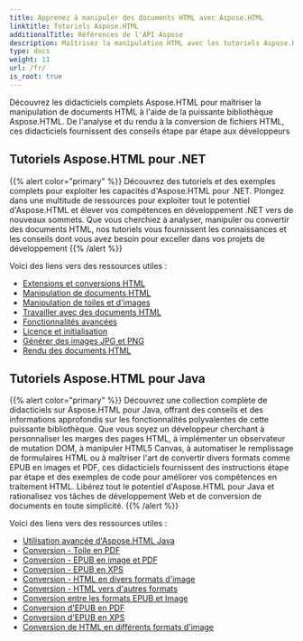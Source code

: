 ```yaml
---
title: Apprenez à manipuler des documents HTML avec Aspose.HTML
linktitle: Tutoriels Aspose.HTML
additionalTitle: Références de l'API Aspose
description: Maîtrisez la manipulation HTML avec les tutoriels Aspose.HTML - de l'analyse à la conversion, des conseils étape par étape pour les développeurs.
type: docs
weight: 11
url: /fr/
is_root: true
---
```


Découvrez les didacticiels complets Aspose.HTML pour maîtriser la manipulation de documents HTML à l'aide de la puissante bibliothèque Aspose.HTML. De l'analyse et du rendu à la conversion de fichiers HTML, ces didacticiels fournissent des conseils étape par étape aux développeurs

## Tutoriels Aspose.HTML pour .NET
{{% alert color="primary" %}}
Découvrez des tutoriels et des exemples complets pour exploiter les capacités d'Aspose.HTML pour .NET. Plongez dans une multitude de ressources pour exploiter tout le potentiel d'Aspose.HTML et élever vos compétences en développement .NET vers de nouveaux sommets. Que vous cherchiez à analyser, manipuler ou convertir des documents HTML, nos tutoriels vous fournissent les connaissances et les conseils dont vous avez besoin pour exceller dans vos projets de développement 
{{% /alert %}}

Voici des liens vers des ressources utiles :
 
- [Extensions et conversions HTML](./net/html-extensions-and-conversions/)
- [Manipulation de documents HTML](./net/html-document-manipulation/)
- [Manipulation de toiles et d'images](./net/canvas-and-image-manipulation/)
- [Travailler avec des documents HTML](./net/working-with-html-documents/)
- [Fonctionnalités avancées](./net/advanced-features/)
- [Licence et initialisation](./net/licensing-and-initialization/)
- [Générer des images JPG et PNG](./net/generate-jpg-and-png-images/)
- [Rendu des documents HTML](./net/rendering-html-documents/)

## Tutoriels Aspose.HTML pour Java
{{% alert color="primary" %}}
Découvrez une collection complète de didacticiels sur Aspose.HTML pour Java, offrant des conseils et des informations approfondis sur les fonctionnalités polyvalentes de cette puissante bibliothèque. Que vous soyez un développeur cherchant à personnaliser les marges des pages HTML, à implémenter un observateur de mutation DOM, à manipuler HTML5 Canvas, à automatiser le remplissage de formulaires HTML ou à maîtriser l'art de convertir divers formats comme EPUB en images et PDF, ces didacticiels fournissent des instructions étape par étape et des exemples de code pour améliorer vos compétences en traitement HTML. Libérez tout le potentiel d'Aspose.HTML pour Java et rationalisez vos tâches de développement Web et de conversion de documents en toute simplicité. 
{{% /alert %}}

Voici des liens vers des ressources utiles :
 
- [Utilisation avancée d'Aspose.HTML Java](./java/advanced-usage/)
- [Conversion - Toile en PDF](./java/conversion-canvas-to-pdf/)
- [Conversion - EPUB en image et PDF](./java/conversion-epub-to-image-and-pdf/)
- [Conversion - EPUB en XPS](./java/conversion-epub-to-xps/)
- [Conversion - HTML en divers formats d'image](./java/conversion-html-to-various-image-formats/)
- [Conversion - HTML vers d'autres formats](./java/conversion-html-to-other-formats/)
- [Conversion entre les formats EPUB et Image](./java/converting-between-epub-and-image-formats/)
- [Conversion d'EPUB en PDF](./java/converting-epub-to-pdf/)
- [Conversion d'EPUB en XPS](./java/converting-epub-to-xps/)
- [Conversion de HTML en différents formats d'image](./java/converting-html-to-various-image-formats/)
